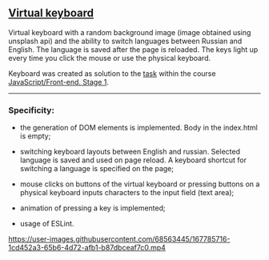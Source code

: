 ## [Virtual keyboard](https://polivodichka.github.io/virtual-keyboard/)

Virtual keyboard with a random background image (image obtained using unsplash api) and the ability to switch languages between Russian and English. The language is saved after the page is reloaded. The keys light up every time you click the mouse or use the physical keyboard.

Keyboard was created as solution to the [task](https://github.com/rolling-scopes-school/tasks/blob/master/tasks/js30%23/js30-2.md) within the course [JavaScript/Front-end. Stage 1](https://rs.school/js/).

---
### Specificity:

+ the generation of DOM elements is implemented. Body in the index.html is empty;

+ switching keyboard layouts between English and russian. Selected language is saved and used on page reload. A keyboard shortcut for switching a language is specified on the page;
+ mouse clicks on buttons of the virtual keyboard or pressing buttons on a physical keyboard inputs characters to the input field (text area);
+ animation of pressing a key is implemented;
+ usage of ESLint.




https://user-images.githubusercontent.com/68563445/167785716-1cd452a3-65b6-4d72-afb1-b87dbceaf7c0.mp4

